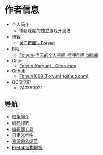 # 作者信息

- 个人简介
  - 懒癌晚期的独立游戏开发者
- 博客
  - [关于页面 - Foryun](https://www.foryun.com.cn/s/about)
- B站
  - [Foryun-浮云的个人空间_哔哩哔哩_bilibili](https://space.bilibili.com/2920221)
- Gitee
  - [Foryun (foryun) - Gitee.com](https://gitee.com/foryun)
- Github
  - [Foryun1009 (Foryun) (github.com)](https://github.com/Foryun1009)
- QQ交流群
  - 243390021


## 导航

- [框架简介](./extensions/框架简介.md)
- [编码规范](./extensions/编码规范.md)
- [编辑器工具](./extensions/编辑器工具.md)
- [自定义组件](./extensions/自定义组件.md)
- [资源命名规范](./extensions/资源命名规范.md)
- [Prefab结构解析](./extensions/Prefab结构解析.md)

